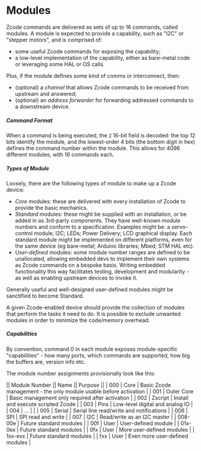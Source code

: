 Modules
===

Zcode commands are delivered as sets of up to 16 commands, called modules. A module is expected to provide a capability, such as "I2C" or "stepper motors", and is comprised of:
* some useful Zcode commands for exposing the capability;
* a low-level implementation of the capability, either as bare-metal code or leveraging some HAL or OS calls.

Plus, if the module defines some kind of comms or interconnect, then:
* (optional) a _channel_ that allows Zcode commands to be received from upstream and answered;
* (optional) an _address forwarder_ for forwarding addressed commands to a downstream device.

##### Command Format

When a command is being executed, the `Z` 16-bit field is decoded: the top 12 bits identify the module, and the lowest-order 4 bits (the bottom digit in hex) defines the command number within the module. This allows for 4096 different modules, with 16 commands each. 

##### Types of Module

Loosely, there are the following types of module to make up a Zcode device:

* _Core_ modules: these are delivered with every installation of Zcode to provide the basic mechanics.
* _Standard_ modules: these might be supplied with an installation, or be added in as 3rd-party components. They have well-known module numbers and conform to a specification. Examples might be: a servo-control module; I2C; LEDs; Power Delivery; LCD graphical display. Each standard module might be implemented on different platforms, even for the same device (eg bare-metal; Arduino libraries; Mbed; STM HAL etc).
* _User-defined_ modules: some module number ranges are defined to be unallocated, allowing embedded devs to implement their own systems as Zcode commands on a bespoke basis. Writing embedded functionality this way facilitates testing, development and modularity - as well as enabling upstream devices to invoke it. 

Generally useful and well-designed user-defined modules might be sanctified to become Standard.

A given Zcode-enabled device should provide the collection of modules that perform the tasks it need to do. It is possible to exclude unwanted modules in order to minimize the code/memory overhead.

##### Capabilities 

By convention, command 0 in each module exposes module-specific "capabilities" - how many ports, which commands are supported, how big the buffers are, version info etc. 

The module number assignments provisionally look like this:

|| Module Number || Name || Purpose ||
| 000 | Core | Basic Zcode management - the only module usable before activation |
| 001 | Outer Core | Basic management only required after activation |
| 002 | Zscript | Install and execute scripted Zcode |
| 003 | Pins | Low-level digital and analog IO |
| 004 | ... | | 
| 005 | Serial | Serial line read/write and notifications |
| 006 | SPI | SPI read and write |
| 007 | I2C | Read/write as an I2C master |
| 008-00e | Future standard modules |
| 00f | User | User-defined module |
| 01x-0ex | Future standard modules |
| 0fx | User | More user-defined modules |
| 1xx-exx | Future standard modules |
| fxx | User | Even more user-defined modules |

